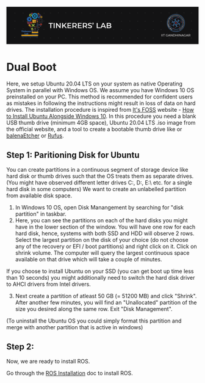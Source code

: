 ![image](../images/TL_Header.png)

# **Dual Boot**

Here, we setup Ubuntu 20.04 LTS on your system as native Operating System in parallel with Windows OS. We assume you have Windows 10 OS preinstalled on your PC. This method is recommended for confident users as mistakes in following the instructions might result in loss of data on hard drives. The installation procedure is inspired from [It's FOSS](https://itsfoss.com/) website - [How to Install Ubuntu Alongside Windows 10](https://itsfoss.com/install-ubuntu-1404-dual-boot-mode-windows-8-81-uefi/). In this procedure you need a blank USB thumb drive (minimum 4GB space), Ubuntu 20.04 LTS .iso image from the official website, and a tool to create a bootable thumb drive like or [balenaEtcher](https://www.balena.io/etcher/) or [Rufus](https://rufus.ie/en_US/).

## **Step 1: Paritioning Disk for Ubuntu**

You can create partitions in a continuous segment of storage device like hard disk or thumb drives such that the OS treats them as separate drives. (You might have observed different letter drives C:\, D:\, E:\ etc. for a single hard disk in some computers) We want to create an unlabelled partition from available disk space. 

1. In Windows 10 OS, open Disk Manangement by searching for "disk partition" in taskbar.
2. Here, you can see the partitions on each of the hard disks you might have in the lower section of the window. You will have one row for each hard disk, hence, systems with both SSD and HDD will observe 2 rows. Select the largest partition on the disk of your choice (do not choose any of the recovery or EFI / boot partitions) and right click on it. Click on shrink volume. The computer will query the largest continuous space available on that drive which will take a couple of minutes.

If you choose to install Ubuntu on your SSD (you can get boot up time less than 10 seconds) you might additionally need to switch the hard disk driver to AHCI drivers from Intel drivers.

3. Next create a partition of atleast 50 GB (= 51200 MB) and click "Shrink". After another few minutes, you will find an "Unallocated" partition of the size you desired along the same row. Exit "Disk Management".

(To uninstall the Ubuntu OS you could simply format this partition and merge with another partition that is active in windows)

## **Step 2:** 

Now, we are ready to install ROS.

Go through the [ROS Installation](https://github.com/GauravViramgami/ROS-Workshop-TL/blob/main/docs/ROS.md) doc to install ROS.

